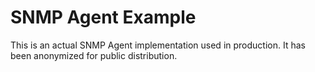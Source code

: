 SNMP Agent Example
=============

This is an actual SNMP Agent implementation used in production. It has been anonymized for public distribution.
